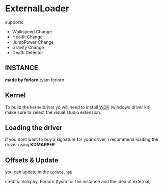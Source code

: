 # ExternalLoader
supports:
- Walkspeed Change
- Health Change
- JumpPower Change
- Gravity Change
- Death Detector



## INSTANCE
**made by forlorn** tysm forlorn


## Kernel
To build the kerneldriver yo will need to install [WDK](https://learn.microsoft.com/de-de/windows-hardware/drivers/download-the-wdk) (windows driver kit)
make sure to select the visual studio extension. 


## Loading the driver
if you dont want to buy a signature for your driver, i recommend loading the driver using 
**KDMAPPER**

## Offsets & Update
you can update in the `Update.hpp`


credits: Volxphy, Forlorn (tysm for the instance and the idea of external)

